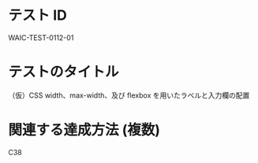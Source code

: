 # テスト ID

WAIC-TEST-0112-01

# テストのタイトル

（仮）CSS width、max-width、及び flexbox を用いたラベルと入力欄の配置

# 関連する達成方法 (複数)

C38
